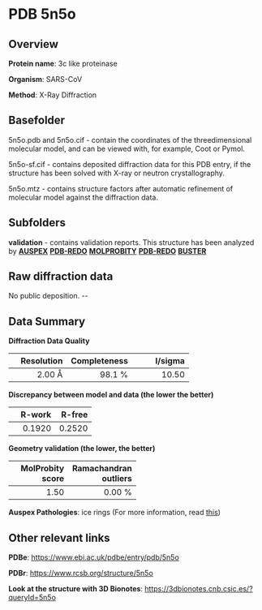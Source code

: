 # PDB 5n5o

## Overview

**Protein name**: 3c like proteinase

**Organism**: SARS-CoV

**Method**: X-Ray Diffraction

## Basefolder

5n5o.pdb and 5n5o.cif - contain the coordinates of the threedimensional molecular model, and can be viewed with, for example, Coot or Pymol.

5n5o-sf.cif - contains deposited diffraction data for this PDB entry, if the structure has been solved with X-ray or neutron crystallography.

5n5o.mtz - contains structure factors after automatic refinement of molecular model against the diffraction data.

## Subfolders





**validation** - contains validation reports. This structure has been analyzed by [**AUSPEX**](https://github.com/thorn-lab/coronavirus_structural_task_force/tree/master/pdb/3c_like_proteinase/SARS-CoV/5n5o/validation/auspex) [**PDB-REDO**](https://github.com/thorn-lab/coronavirus_structural_task_force/tree/master/pdb/3c_like_proteinase/SARS-CoV/5n5o/validation/pdb-redo) [**MOLPROBITY**](https://github.com/thorn-lab/coronavirus_structural_task_force/tree/master/pdb/3c_like_proteinase/SARS-CoV/5n5o/validation/molprobity) [**PDB-REDO**](https://github.com/thorn-lab/coronavirus_structural_task_force/blob/master/pdb/3c_like_proteinase/SARS-CoV/5n5o/validation/Xtriage_output.log) [**BUSTER**](https://www.globalphasing.com/buster/wiki/index.cgi?Covid19Pdb5N5O)

## Raw diffraction data

No public deposition. --<br> 

## Data Summary
**Diffraction Data Quality**

|   | Resolution | Completeness| I/sigma |
|---|-------------:|----------------:|--------------:|
|   |2.00 Å|98.1  %|<img width=50/>10.50|

**Discrepancy between model and data (the lower the better)**

|   | **R-work**| **R-free**   
|---|-------------:|----------------:|           
||  0.1920|  0.2520|

**Geometry validation (the lower, the better)**

|   |**MolProbity<br>score**| **Ramachandran<br>outliers** 
|---|-------------:|----------------:|
||  1.50|  0.00 %|

**Auspex Pathologies**: ice rings (For more information, read [this](https://github.com/thorn-lab/coronavirus_structural_task_force/blob/master/pdb/3c_like_proteinase/SARS-CoV/5n5o/validation/auspex/5n5o_auspex_comments.txt))

 



## Other relevant links 
**PDBe**:  https://www.ebi.ac.uk/pdbe/entry/pdb/5n5o
 
**PDBr**: https://www.rcsb.org/structure/5n5o 

**Look at the structure with 3D Bionotes**: https://3dbionotes.cnb.csic.es/?queryId=5n5o

